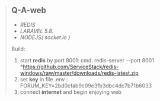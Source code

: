 >## Q-A-web
> - *REDIS*
> - *LARAVEL 5.8.*
> - *NODEJS( socket.io )*
>
> Build: <br>
> 1. start **redis** by port 8001: cmd: redis-server --port 8001 <br> *https://github.com/ServiceStack/redis-windows/raw/master/downloads/redis-latest.zip
> 2. set **key** in file .env : FORUM_KEY=2bd0cfab9c09e3fb3dbc4dc7b71b6033 <br>
> 3. connect **internet** and begin enjoying web
